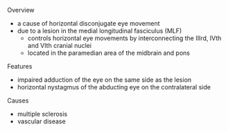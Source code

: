 Overview  
* a cause of horizontal disconjugate eye movement
* due to a lesion in the medial longitudinal fasciculus (MLF)
	+ controls horizontal eye movements by interconnecting the IIIrd, IVth and VIth cranial nuclei
	+ located in the paramedian area of the midbrain and pons

  
Features  
* impaired adduction of the eye on the same side as the lesion
* horizontal nystagmus of the abducting eye on the contralateral side

  
Causes  
* multiple sclerosis
* vascular disease
